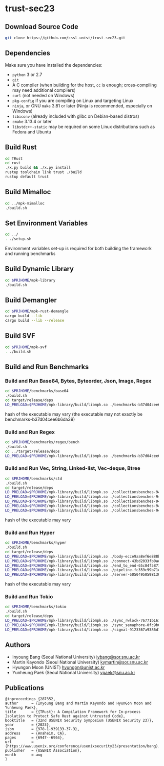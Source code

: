 # trust-sec23

## Download Source Code
```sh
git clone https://github.com/cssl-unist/trust-sec23.git
```

## Dependencies

Make sure you have installed the dependencies:

* `python` 3 or 2.7
* `git`
* A C compiler (when building for the host, `cc` is enough; cross-compiling may
  need additional compilers)
* `curl` (not needed on Windows)
* `pkg-config` if you are compiling on Linux and targeting Linux
* `ninja`, or GNU `make` 3.81 or later (Ninja is recommended, especially on
  Windows)
* `libiconv` (already included with glibc on Debian-based distros)
* `cmake` 3.13.4 or later
* `libstdc++-static` may be required on some Linux distributions such as Fedora
  and Ubuntu

## Build Rust
```sh
cd TRust
cd rust
./x.py build && ./x.py install
rustup toolchain link trust ./build
rustup default trust
```


## Build Mimalloc
```sh
cd ../mpk-mimalloc
./build.sh
```

## Set Environment Variables
```sh
cd ../
. ./setup.sh
```
Environment variables set-up is required for both building the framework and running benchmarks

## Build Dynamic Library
```sh
cd $PRJHOME/mpk-library
./build.sh
```

## Build Demangler
```sh
cd $PRJHOME/mpk-rust-demangle
cargo build --lib
cargo build --lib --release
```

## Build SVF
```sh
cd $PRJHOME/mpk-svf
. ./build.sh
```

## Build and Run Benchmarks

### Build and Run Base64, Bytes, Byteorder, Json,  Image, Regex
```sh
cd $PRJHOME/benchmarks/base64
./build.sh
cd target/release/deps
LD_PRELOAD=$PRJHOME/mpk-library/build/libmpk.so ./benchmarks-b37d04cee6b6da39  --bench
```
hash of the executable may vary (the executable may not exactly be benchmarks-b37d04cee6b6da39)

### Build and Run Regex
```sh
cd $PRJHOME/benchmarks/regex/bench
./build.sh
cd ../target/release/deps
LD_PRELOAD=$PRJHOME/mpk-library/build/libmpk.so ./benchmarks-b37d04cee6b6da39  --bench
```

### Build and Run Vec, String, Linked-list, Vec-deque, Btree
```sh
cd $PRJHOME/benchmarks/std
./build.sh
cd target/release/deps
LD_PRELOAD=$PRJHOME/mpk-library/build/libmpk.so ./collectionsbenches-949558e15ed0a833 --bench -- vec
LD_PRELOAD=$PRJHOME/mpk-library/build/libmpk.so ./collectionsbenches-949558e15ed0a833 --bench -- string
LD_PRELOAD=$PRJHOME/mpk-library/build/libmpk.so ./collectionsbenches-949558e15ed0a833 --bench -- linked-list
LD_PRELOAD=$PRJHOME/mpk-library/build/libmpk.so ./collectionsbenches-949558e15ed0a833 --bench -- vec-deque
LD_PRELOAD=$PRJHOME/mpk-library/build/libmpk.so ./collectionsbenches-949558e15ed0a833 --bench -- btree

```
hash of the executable may vary

### Build and Run Hyper
```sh
cd $PRJHOME/benchmarks/hyper
./build.sh
cd target/release/deps
LD_PRELOAD=$PRJHOME/mpk-library/build/libmpk.so ./body-ecce9aa8ef6e888b --bench
LD_PRELOAD=$PRJHOME/mpk-library/build/libmpk.so ./connect-43bd2033fb0ad8f9 --bench
LD_PRELOAD=$PRJHOME/mpk-library/build/libmpk.so ./end_to_end-65c04f5871934fc8 --bench
LD_PRELOAD=$PRJHOME/mpk-library/build/libmpk.so ./pipeline-fc359c99b71e3a82 --bench
LD_PRELOAD=$PRJHOME/mpk-library/build/libmpk.so ./server-6050495059813025 --bench
```
hash of the executable may vary

### Build and Run Tokio
```sh
cd $PRJHOME/benchmarks/tokio
./build.sh
cd target/release/deps
LD_PRELOAD=$PRJHOME/mpk-library/build/libmpk.so ./sync_rwlock-76771b161ead33bd --bench
LD_PRELOAD=$PRJHOME/mpk-library/build/libmpk.so ./sync_semaphore-0fc9b6fec82f8c59 --bench
LD_PRELOAD=$PRJHOME/mpk-library/build/libmpk.so ./signal-9123367a9386d186 --bench
```

## Authors
- Inyoung Bang (Seoul National University) <iybang@sor.snu.ac.kr>
- Martin Kayondo (Seoul National University) <kymartin@sor.snu.ac.kr>
- Hyungon Moon (UNIST) <hyungon@unist.ac.kr>
- Yunheung Paek (Seoul National University) <ypaek@snu.ac.kr>

## Publications
```
@inproceedings {287352,
author      = {Inyoung Bang and Martin Kayondo and HyunGon Moon and Yunheung Paek},
title       = {{TRust}: A Compilation Framework for In-process Isolation to Protect Safe Rust against Untrusted Code},
booktitle   = {32nd USENIX Security Symposium (USENIX Security 23)},
year        = {2023},
isbn        = {978-1-939133-37-3},
address     = {Anaheim, CA},
pages       = {6947--6964},
url         = {https://www.usenix.org/conference/usenixsecurity23/presentation/bang},
publisher   = {USENIX Association},
month       = aug
}
```
